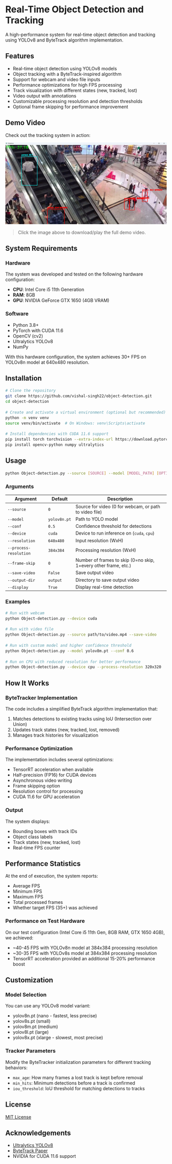 # Real-Time Object Detection and Tracking

A high-performance system for real-time object detection and tracking using YOLOv8 and ByteTrack algorithm implementation.

## Features

- Real-time object detection using YOLOv8 models
- Object tracking with a ByteTrack-inspired algorithm
- Support for webcam and video file inputs
- Performance optimizations for high FPS processing
- Track visualization with different states (new, tracked, lost)
- Video output with annotations
- Customizable processing resolution and detection thresholds
- Optional frame skipping for performance improvement

## Demo Video

Check out the tracking system in action:

[![Object Tracking Demo](output/people_thumb.png)](https://github.com/vishal-singh22/object-detection/blob/4584e41ff1463e9a654ff609f15f9b1331ef774d/output/people-detection.mp4)


> Click the image above to download/play the full demo video.

## System Requirements

### Hardware

The system was developed and tested on the following hardware configuration:
- **CPU**: Intel Core i5 11th Generation
- **RAM**: 8GB
- **GPU**: NVIDIA GeForce GTX 1650 (4GB VRAM)

### Software

- Python 3.8+
- PyTorch with CUDA 11.6
- OpenCV (cv2)
- Ultralytics YOLOv8
- NumPy

With this hardware configuration, the system achieves 30+ FPS on YOLOv8n model at 640x480 resolution.

## Installation

```bash
# Clone the repository
git clone https://github.com/vishal-singh22/object-detection.git
cd object-detection

# Create and activate a virtual environment (optional but recommended)
python -m venv venv
source venv/bin/activate  # On Windows: venv\Scripts\activate

# Install dependencies with CUDA 11.6 support
pip install torch torchvision --extra-index-url https://download.pytorch.org/whl/cu116
pip install opencv-python numpy ultralytics
```

## Usage

```bash
python Object-detection.py --source [SOURCE] --model [MODEL_PATH] [OPTIONS]
```

### Arguments

| Argument | Default | Description |
|----------|---------|-------------|
| `--source` | `0` | Source for video (0 for webcam, or path to video file) |
| `--model` | `yolov8n.pt` | Path to YOLO model |
| `--conf` | `0.5` | Confidence threshold for detections |
| `--device` | `cuda` | Device to run inference on (`cuda`, `cpu`) |
| `--resolution` | `640x480` | Input resolution (WxH) |
| `--process-resolution` | `384x384` | Processing resolution (WxH) |
| `--frame-skip` | `0` | Number of frames to skip (0=no skip, 1=every other frame, etc.) |
| `--save-video` | `False` | Save output video |
| `--output-dir` | `output` | Directory to save output video |
| `--display` | `True` | Display real-time detection |

### Examples

```bash
# Run with webcam
python Object-detection.py --device cuda

# Run with video file
python Object-detection.py --source path/to/video.mp4 --save-video

# Run with custom model and higher confidence threshold
python Object-detection.py --model yolov8m.pt --conf 0.6

# Run on CPU with reduced resolution for better performance
python Object-detection.py --device cpu --process-resolution 320x320
```

## How It Works

### ByteTracker Implementation

The code includes a simplified ByteTrack algorithm implementation that:

1. Matches detections to existing tracks using IoU (Intersection over Union)
2. Updates track states (new, tracked, lost, removed)
3. Manages track histories for visualization

### Performance Optimization

The implementation includes several optimizations:

- TensorRT acceleration when available
- Half-precision (FP16) for CUDA devices
- Asynchronous video writing
- Frame skipping option
- Resolution control for processing
- CUDA 11.6 for GPU acceleration

### Output

The system displays:
- Bounding boxes with track IDs
- Object class labels
- Track states (new, tracked, lost)
- Real-time FPS counter

## Performance Statistics

At the end of execution, the system reports:
- Average FPS
- Minimum FPS
- Maximum FPS
- Total processed frames
- Whether target FPS (35+) was achieved

### Performance on Test Hardware

On our test configuration (Intel Core i5 11th Gen, 8GB RAM, GTX 1650 4GB), we achieved:
- ~40-45 FPS with YOLOv8n model at 384x384 processing resolution
- ~30-35 FPS with YOLOv8s model at 384x384 processing resolution
- TensorRT acceleration provided an additional 15-20% performance boost

## Customization

### Model Selection

You can use any YOLOv8 model variant:
- yolov8n.pt (nano - fastest, less precise) 
- yolov8s.pt (small)
- yolov8m.pt (medium)
- yolov8l.pt (large)
- yolov8x.pt (xlarge - slowest, most precise)

### Tracker Parameters

Modify the ByteTracker initialization parameters for different tracking behaviors:
- `max_age`: How many frames a lost track is kept before removal
- `min_hits`: Minimum detections before a track is confirmed
- `iou_threshold`: IoU threshold for matching detections to tracks

## License

[MIT License](LICENSE)

## Acknowledgements

- [Ultralytics YOLOv8](https://github.com/ultralytics/ultralytics)
- [ByteTrack Paper](https://arxiv.org/abs/2110.06864)
- NVIDIA for CUDA 11.6 support
